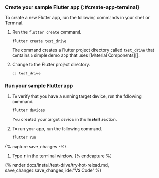 <div class="tab-pane" id="terminal" role="tabpanel" aria-labelledby="terminal-tab">

### Create your sample Flutter app {:#create-app-terminal}

To create a new Flutter app, run the following commands in your shell or Terminal.

1. Run the `flutter create` command.

   ```console
   flutter create test_drive
   ```

   The command creates a Flutter project directory called `test_drive`
   that contains a simple demo app that uses [Material Components][].

1. Change to the Flutter project directory.

   ```console
   cd test_drive
   ```

### Run your sample Flutter app

1. To verify that you have a running target device,
   run the following command.

   ```console
   flutter devices
   ```

   You created your target device in the **Install** section.

2. To run your app, run the following command.

   ```console
   flutter run
   ```

{% capture save_changes -%}
.

1. Type <kbd>r</kbd> in the terminal window.
{% endcapture %}

{% render docs/install/test-drive/try-hot-reload.md, save_changes:save_changes, ide:"VS Code" %}

</div>
